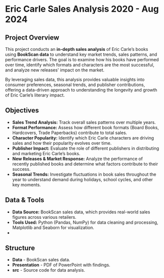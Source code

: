 # **Eric Carle Sales Analysis 2020 - Aug 2024**

## **Project Overview**
This project conducts an **in-depth sales analysis** of Eric Carle’s books using **BookScan data** to understand key market trends, sales patterns, and performance drivers. The goal is to examine how his books have performed over time, identify which formats and characters are the most successful, and analyze new releases' impact on the market.

By leveraging sales data, this analysis provides valuable insights into consumer preferences, seasonal trends, and publisher contributions, offering a data-driven approach to understanding the longevity and growth of Eric Carle’s literary impact.

## **Objectives**
- **Sales Trend Analysis:** Track overall sales patterns over multiple years.
- **Format Performance:** Assess how different book formats (Board Books, Hardcovers, Trade Paperbacks) contribute to total sales.
- **Character Popularity:** Identify which Eric Carle characters are driving sales and how their popularity evolves over time.
- **Publisher Impact:** Evaluate the role of different publishers in distributing and marketing Eric Carle’s books.
- **New Releases & Market Response:** Analyze the performance of recently published books and determine what factors contribute to their success.
- **Seasonal Trends:** Investigate fluctuations in book sales throughout the year to understand demand during holidays, school cycles, and other key moments.

## **Data & Tools**
- **Data Source:** BookScan sales data, which provides real-world sales figures across various retailers.
- **Tools Used:** Python (Pandas, NumPy) for data cleaning and processing, Matplotlib and Seaborn for visualization.
- 
## **Structure**
- **Data** - BookScan sales data.  
- **Presentation** - PDF of PowerPoint with findings.
- **src** - Source code for data analysis.  

